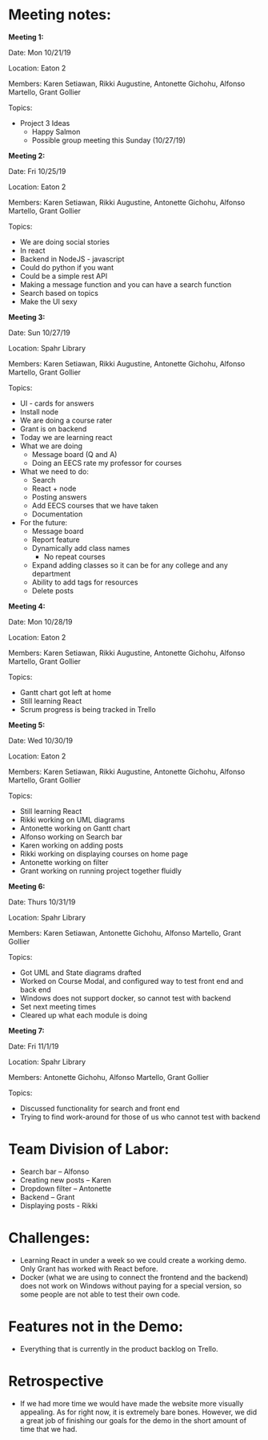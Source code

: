 # Meeting notes:

**Meeting 1:**

Date: Mon 10/21/19

Location: Eaton 2

Members: Karen Setiawan, Rikki Augustine, Antonette Gichohu, Alfonso Martello, Grant Gollier

Topics:
- Project 3 Ideas
  - Happy Salmon
  - Possible group meeting this Sunday (10/27/19)

**Meeting 2:**

Date: Fri 10/25/19

Location: Eaton 2

Members: Karen Setiawan, Rikki Augustine, Antonette Gichohu, Alfonso Martello, Grant Gollier

Topics:
- We are doing social stories
- In react
- Backend in NodeJS - javascript
- Could do python if you want
- Could be a simple rest API
- Making a message function and you can have a search function
- Search based on topics
- Make the UI sexy

**Meeting 3:**

Date: Sun 10/27/19

Location: Spahr Library

Members: Karen Setiawan, Rikki Augustine, Antonette Gichohu, Alfonso Martello, Grant Gollier

Topics:
- UI - cards for answers 
- Install node
- We are doing a course rater
- Grant is on backend 
- Today we are learning react
- What we are doing
  - Message board (Q and A)
  - Doing an EECS rate my professor for courses
- What we need to do:
  - Search
  - React + node
  - Posting answers 
  - Add EECS courses that we have taken
  - Documentation
- For the future:
  - Message board 
  - Report feature
  - Dynamically add class names
    - No repeat courses
  - Expand adding classes so it can be for any college and any department
  - Ability to add tags for resources
  - Delete posts


**Meeting 4:**

Date: Mon 10/28/19

Location: Eaton 2

Members: Karen Setiawan, Rikki Augustine, Antonette Gichohu, Alfonso Martello, Grant Gollier

Topics:
- Gantt chart got left at home
- Still learning React
- Scrum progress is being tracked in Trello


**Meeting 5:**

Date: Wed 10/30/19

Location: Eaton 2

Members: Karen Setiawan, Rikki Augustine, Antonette Gichohu, Alfonso Martello, Grant Gollier

Topics:
- Still learning React
- Rikki working on UML diagrams
- Antonette working on Gantt chart
- Alfonso working on Search bar
- Karen working on adding posts
- Rikki working on displaying courses on home page
- Antonette working on filter
- Grant working on running project together fluidly


**Meeting 6:**

Date: Thurs 10/31/19

Location: Spahr Library

Members: Karen Setiawan, Antonette Gichohu, Alfonso Martello, Grant Gollier

Topics:
- Got UML and State diagrams drafted
- Worked on Course Modal, and configured way to test front end and back end
- Windows does not support docker, so cannot test with backend 
- Set next meeting times
- Cleared up what each module is doing


**Meeting 7:**

Date: Fri 11/1/19

Location: Spahr Library

Members: Antonette Gichohu, Alfonso Martello, Grant Gollier

Topics:
- Discussed functionality for search and front end 
- Trying to find work-around for those of us who cannot test with backend


# Team Division of Labor:
  - Search bar – Alfonso
  - Creating new posts – Karen
  - Dropdown filter – Antonette
  - Backend – Grant
  - Displaying posts - Rikki
  
# Challenges:
- Learning React in under a week so we could create a working demo. Only Grant has worked with React before.
- Docker (what we are using to connect the frontend and the backend) does not work on Windows without paying for a special version, so some people are not able to test their own code.

# Features not in the Demo:
- Everything that is currently in the product backlog on Trello.

# Retrospective
- If we had more time we would have made the website more visually appealing. As for right now, it is extremely bare bones. However, we did a great job of finishing our goals for the demo in the short amount of time that we had.
